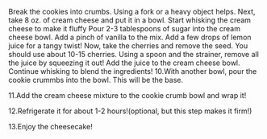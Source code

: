 Break the cookies into crumbs. Using a fork or a heavy object helps.
Next, take 8 oz. of cream cheese and put it in a bowl. Start whisking the cream cheese to make it fluffy
Pour 2-3 tablespoons of sugar into the cream cheese bowl.
Add a pinch of vanilla to the mix.
Add a few drops of lemon juice for a tangy twist!
Now, take the cherries and remove the seed. You should use about 10-15 cherries.
Using a spoon and the strainer, remove all the juice by squeezing it out!
Add the juice to the cream cheese bowl.
Continue whisking to blend the ingredients!
10.With another bowl, pour the cookie crummbs into the bowl. This will be the base.

11.Add the cream cheese mixture to the cookie crumb bowl and wrap it!

12.Refrigerate it for about 1-2 hours!(optional, but this step makes it firm!)

13.Enjoy the cheesecake!